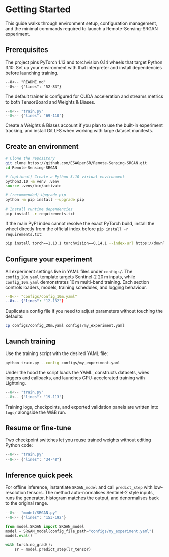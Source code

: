 # Getting Started

This guide walks through environment setup, configuration management, and the minimal commands required to launch a Remote-Sensing-SRGAN experiment.

## Prerequisites

The project pins PyTorch 1.13 and torchvision 0.14 wheels that target Python 3.10. Set up your environment with that interpreter and install dependencies before launching training.

```markdown
--8<-- "README.md"
--8<-- {"lines": "52-83"}
```

The default trainer is configured for CUDA acceleration and streams metrics to both TensorBoard and Weights & Biases.

```python
--8<-- "train.py"
--8<-- {"lines": "69-110"}
```

Create a Weights & Biases account if you plan to use the built-in experiment tracking, and install Git LFS when working with large dataset manifests.

## Create an environment

```bash
# Clone the repository
git clone https://github.com/ESAOpenSR/Remote-Sensing-SRGAN.git
cd Remote-Sensing-SRGAN

# (optional) Create a Python 3.10 virtual environment
python3.10 -m venv .venv
source .venv/bin/activate

# (recommended) Upgrade pip
python -m pip install --upgrade pip

# Install runtime dependencies
pip install -r requirements.txt
```

If the main PyPI index cannot resolve the exact PyTorch build, install the wheel directly from the official index before `pip install -r requirements.txt`:

```bash
pip install torch==1.13.1 torchvision==0.14.1 --index-url https://download.pytorch.org/whl/cu117
```

## Configure your experiment

All experiment settings live in YAML files under `configs/`. The `config_20m.yaml` template targets Sentinel-2 20 m inputs, while `config_10m.yaml` demonstrates 10 m multi-band training. Each section controls loaders, models, training schedules, and logging behaviour.

```yaml
--8<-- "configs/config_10m.yaml"
--8<-- {"lines": "12-132"}
```

Duplicate a config file if you need to adjust parameters without touching the defaults:

```bash
cp configs/config_20m.yaml configs/my_experiment.yaml
```

## Launch training

Use the training script with the desired YAML file:

```bash
python train.py --config configs/my_experiment.yaml
```

Under the hood the script loads the YAML, constructs datasets, wires loggers and callbacks, and launches GPU-accelerated training with Lightning.

```python
--8<-- "train.py"
--8<-- {"lines": "19-113"}
```

Training logs, checkpoints, and exported validation panels are written into `logs/` alongside the W&B run.

## Resume or fine-tune

Two checkpoint switches let you reuse trained weights without editing Python code:

```python
--8<-- "train.py"
--8<-- {"lines": "34-48"}
```

## Inference quick peek

For offline inference, instantiate `SRGAN_model` and call `predict_step` with low-resolution tensors. The method auto-normalises Sentinel-2 style inputs, runs the generator, histogram matches the output, and denormalises back to the original range.

```python
--8<-- "model/SRGAN.py"
--8<-- {"lines": "153-192"}
```

```python
from model.SRGAN import SRGAN_model
model = SRGAN_model(config_file_path="configs/my_experiment.yaml")
model.eval()

with torch.no_grad():
    sr = model.predict_step(lr_tensor)
```

